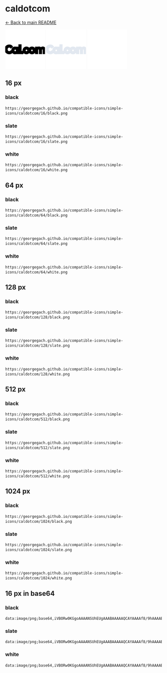 # caldotcom

[← Back to main README](../../README.md)


<img src="./128/black.png" width="128" alt="caldotcom black icon" />
<img src="./128/slate.png" width="128" alt="caldotcom slate icon" />
<img src="./128/white.png" width="128" alt="caldotcom white icon" />

## 16 px

### black
```
https://georgegach.github.io/compatible-icons/simple-icons/caldotcom/16/black.png
```

### slate
```
https://georgegach.github.io/compatible-icons/simple-icons/caldotcom/16/slate.png
```

### white
```
https://georgegach.github.io/compatible-icons/simple-icons/caldotcom/16/white.png
```

## 64 px

### black
```
https://georgegach.github.io/compatible-icons/simple-icons/caldotcom/64/black.png
```

### slate
```
https://georgegach.github.io/compatible-icons/simple-icons/caldotcom/64/slate.png
```

### white
```
https://georgegach.github.io/compatible-icons/simple-icons/caldotcom/64/white.png
```

## 128 px

### black
```
https://georgegach.github.io/compatible-icons/simple-icons/caldotcom/128/black.png
```

### slate
```
https://georgegach.github.io/compatible-icons/simple-icons/caldotcom/128/slate.png
```

### white
```
https://georgegach.github.io/compatible-icons/simple-icons/caldotcom/128/white.png
```

## 512 px

### black
```
https://georgegach.github.io/compatible-icons/simple-icons/caldotcom/512/black.png
```

### slate
```
https://georgegach.github.io/compatible-icons/simple-icons/caldotcom/512/slate.png
```

### white
```
https://georgegach.github.io/compatible-icons/simple-icons/caldotcom/512/white.png
```

## 1024 px

### black
```
https://georgegach.github.io/compatible-icons/simple-icons/caldotcom/1024/black.png
```

### slate
```
https://georgegach.github.io/compatible-icons/simple-icons/caldotcom/1024/slate.png
```

### white
```
https://georgegach.github.io/compatible-icons/simple-icons/caldotcom/1024/white.png
```

## 16 px in base64

### black
```
data:image/png;base64,iVBORw0KGgoAAAANSUhEUgAAABAAAAAQCAYAAAAf8/9hAAAABmJLR0QA/wD/AP+gvaeTAAAAj0lEQVQ4je3QzwoBARAG8F+7RYlEOTjxNl7I47g5cubkuC7KiaM7KWkTrS1c5gnk4LBfTTN9M/PNHyr8Bya4YoEW2lhjGvlm+AYSdNBFijq8MMYKJZ54Y4ZlxIeoO6EIrsQ9CfUL+shxDm6AUQgPsUEPNWTRk4pJBbZxSo5b2C42yvDAPvh55I7f/KzCr/EBWC4m+ivcOyUAAAAASUVORK5CYII=
```

### slate
```
data:image/png;base64,iVBORw0KGgoAAAANSUhEUgAAABAAAAAQCAYAAAAf8/9hAAAABmJLR0QA/wD/AP+gvaeTAAAA1ElEQVQ4je3QPUoDUQCF0e++wQiS4A9YWKmthUtIq27IrdjY2WprZ6kI9loEhZmBZDIPZp5CQNC8a+sOtMhZwoGVf6Bu0mU1T6mapdsY4+i16zbLeXqom/4KoG3bIcB0Ot2wHcoybdf1+47tYjLxuqpZn4tQnGfnM0tj2xasSVw7M0Sc2rxJHBqi0BZ4AHyDvwLA0svOaI/sD0kRwNn7iBPbdxIHgifBLniAdG/U4VAEBd1gXcj+RBQyI2CBOBJ6RhoLPxqOQS+IhbMbmYjo/6p+5bcfpHRtLIBz3y0AAAAASUVORK5CYII=
```

### white
```
data:image/png;base64,iVBORw0KGgoAAAANSUhEUgAAABAAAAAQCAYAAAAf8/9hAAAABmJLR0QA/wD/AP+gvaeTAAAAnUlEQVQ4je3QP0vCARDG8QcFAykkocGp3o1vqJfT5mizTo66CE46uitBxI9IVOjT4M2N0eAXjjueu+P+JFf+AXjBBya4Qw8LjCp/W76LFu7RRxs3wTeeMcMZJxfGmFa8rbo9jqWd8dWqRd6TDJI0Sd5Ke0wyTDJL8pRkmeQhSSfJvHraqUlHrOqUBp9l69pojgM2pb9WbvdHn77yKz+8U7BwE5q89AAAAABJRU5ErkJggg==
```

